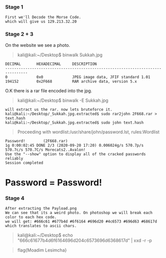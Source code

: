 ### Stage 1
```
First we'll Decode the Morse Code.
which will give us 129.213.32.20
```
### Stage 2 + 3
On the website we see a photo.

>kali@kali:~/Desktop$ binwalk Sukkah.jpg 

```
DECIMAL       HEXADECIMAL     DESCRIPTION
--------------------------------------------------------------------------------
0             0x0             JPEG image data, JFIF standard 1.01
194152        0x2F668         RAR archive data, version 5.x
```



O.K there is a rar file encoded into the jpg.

>kali@kali:~/Desktop$ binwalk -E Sukkah.jpg


```
will extract us the rar. now lets bruteforce it.
kali@kali:~/Desktop/_Sukkah.jpg.extracted$ sudo rar2john 2F668.rar > text.hash
kali@kali:~/Desktop/_Sukkah.jpg.extracted$ sudo john text.hash
```



>Proceeding with wordlist:/usr/share/john/password.lst, rules:Wordlist
```
Password!        (2F668.rar)
1g 0:00:02:45 DONE 2/3 (2020-09-20 17:20) 0.006024g/s 570.7p/s 570.7c/s 570.7C/s Morecats2..Avalon!
Use the "--show" option to display all of the cracked passwords reliably
Session completed
```




# Password = Password!

### Stage 4
```
After extracting the Payload.png
We can see that its a weird photo. On photoshop we will break each color to each hex code.
we will get: #666c61 #677b4d #6f6164 #696d20 #4c6573 #696d63 #68617d
which translates to ascii chars.
```
>kali@kali:~/Desktop$ echo "666c61677b4d6f6164696d204c6573696d6368617d" | xxd -r -p



>flag{Moadim Lesimcha}


